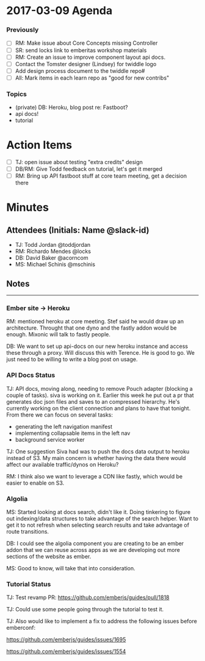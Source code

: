 # 2017-03-09 Agenda

### Previously

- [ ] RM: Make issue about Core Concepts missing Controller
- [ ] SR: send locks link to emberitas workshop materials
- [ ] RM: Create an issue to improve component layout api docs.
- [ ] Contact the Tomster designer (Lindsey) for twiddle logo
- [ ] Add design process document to the twiddle repo#
- [ ] All: Mark items in each learn repo as "good for new contribs"

### Topics

- (private) DB: Heroku, blog post re: Fastboot?
- api docs!
- tutorial

# Action Items

- [ ] TJ: open issue about testing "extra credits" design
- [ ] DB/RM: Give Todd feedback on tutorial, let's get it merged
- [ ] RM: Bring up API fastboot stuff at core team meeting, get a decision there

# Minutes

## Attendees (Initials: Name @slack-id)

- TJ: Todd Jordan @toddjordan
- RM: Richardo Mendes @locks
- DB: David Baker @acorncom
- MS: Michael Schinis @mschinis

## Notes

---

### Ember site -> Heroku

RM: mentioned heroku at core meeting.  Stef said he would draw up an architecture.  Throught that one dyno and the fastly addon would be enough.  Mixonic will talk to fastly people.

DB: We want to set up api-docs on our new heroku instance and access these through a proxy.  Will discuss this with Terence.  He is good to go.  We just need to be willing to write a blog post on usage.

### API Docs Status

TJ: API docs, moving along, needing to remove Pouch adapter (blocking a couple of tasks).  siva is working on it.   Earlier this week he put out a pr that generates doc json files and saves to an compressed hierarchy.  He's currently working on the client connection and plans to have that tonight.   From there we can focus on several tasks:

- generating the left navigation manifest
- implementing collapsable items in the left nav
- background service worker

TJ: One suggestion Siva had was to push the docs data output to heroku instead of S3.  My main concern is whether having the data there would affect our available traffic/dynos on Heroku?

RM: I think also we want to leverage a CDN like fastly, which would be easier to enable on S3.

### Algolia

MS: Started looking at docs search, didn't like it.  Doing tinkering to figure out indexing/data structures to take advantage of the search helper.  Want to get it to not refresh when selecting search results and take advantage of route transitions.

DB: I could see the algolia component you are creating to be an ember addon that we can reuse across apps as we are developing out more sections of the website as ember.

MS: Good to know, will take that into consideration.

### Tutorial Status

TJ: Test revamp PR: https://github.com/emberjs/guides/pull/1818

TJ: Could use some people going through the tutorial to test it.

TJ: Also would like to implement a fix to address the following issues before emberconf:

https://github.com/emberjs/guides/issues/1695

https://github.com/emberjs/guides/issues/1554
